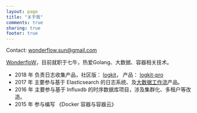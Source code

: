 ```yaml
---
layout: page
title: "关于我"
comments: true
sharing: true
footer: true
---
```


Contact: wonderflow.sun@gmail.com

[WonderfloW](https://github.com/wonderflow)，目前就职于七牛，热爱Golang、大数据、容器相关技术。

* 2018 年 负责日志收集产品，社区版： [logkit](https://github.com/qiniu/logkit)， 产品： [logkit-pro](http://logkit-pro.qiniu.com/)
* 2017 年 主要参与基于 Elasticsearch 的日志系统、及[大数据工作流](http://www.infoq.com/cn/articles/qiniu-big-data-platform-evolution-and-analysis)产品。
* 2016 年 主要参与基于 Influxdb 的时序数据库项目，涉及集群化、多租户等改造。
* 2015 年 参与编写 《Docker 容器与容器云》